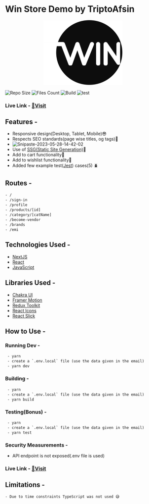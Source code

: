 # Win Store Demo by TriptoAfsin

<p align="center"><img src="./public/favicon.png" width="256px"></img></p>

![Repo Size](https://img.shields.io/github/languages/code-size/TriptoAfsin/win-store-triptex)
![Files Count](https://img.shields.io/github/directory-file-count/TriptoAfsin/win-store-triptex)
![Build](https://img.shields.io/badge/build-passing-green)
![test](https://img.shields.io/badge/test-passing-green)

### Live Link - [🚀Visit](https://win-store-triptex.vercel.app/)



## Features - 
 - Responsive design(Desktop, Tablet, Mobile)😎
 - Respects SEO standards(page wise titles, og tags)🤖
 - <img src="https://i.ibb.co/z2738nb/Snipaste-2023-05-28-14-42-02.png" alt="Snipaste-2023-05-28-14-42-02" border="0">
 - Use of [SSG(Static Site Generation)](https://nextjs.org/docs/pages/building-your-application/rendering/static-site-generation)🚀
 - Add to cart functionality🛒
 - Add to wishlist functionality💖
 - Added few example test([Jest](https://jestjs.io/)) cases(5) 🪲
## Routes - 
    - /
    - /sign-in
    - /profile
    - /products/[id]
    - /category/[catName]
    - /become-vendor
    - /brands
    - /emi

## Technologies Used - 
 - [NextJS](https://nextjs.org/)
 - [React](https://react.dev/)
 - [JavaScript](https://developer.mozilla.org/en-US/docs/Web/JavaScript)
## Libraries Used - 
 - [Chakra UI](https://chakra-ui.com/)
 - [Framer Motion](https://www.framer.com/motion/)
 - [Redux Toolkit](https://redux-toolkit.js.org/)
 - [React Icons](https://redux-toolkit.js.org/)
 - [React Slick](https://react-slick.neostack.com/)

## How to Use - 
### Running Dev - 
     - yarn
     - create a `.env.local` file (use the data given in the email)
     - yarn dev
### Building - 
     - yarn
     - create a `.env.local` file (use the data given in the email)
     - yarn build
### Testing(Bonus) - 
     - yarn
     - create a `.env.local` file (use the data given in the email)
     - yarn test
### Security Measurements - 
 - API endpoint is not exposed(.env file is used)

### Live Link - [🚀Visit](https://win-store-triptex.vercel.app/)

## Limitations - 
    - Due to time constraints TypeScript was not used 😅